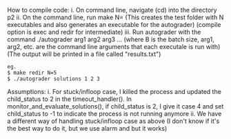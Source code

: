 How to compile code: 
    i.   On command line, navigate (cd) into the directory p2
    ii.  On the command line, run make <compile option> N=<Number of executables> (This creates the test folder with N executables and also generates an
         executable for the autograder) (compile option is exec and redir for intermediate)
    iii. Run autograder with the command ./autograder <solutions dir> arg1 arg2 arg3 ... (where B is the batch size, arg1, arg2, etc. are the command line
         arguments that each executale is run with) (The output will be printed in a file called "results.txt")

    eg.
    $ make redir N=5
    $ ./autograder solutions 1 2 3

Assumptions:
    i.    For stuck/infloop case, I killed the process and updated the child_status to 2 in the timeout_handler(). In monitor_and_evaluate_solutions(), if
          child_status is 2, I give it case 4 and set child_status to -1 to indicate the process is not running anymore
    ii.   We have a different way of handling stuck/infloop case as above (I don't know if it's the best way to do it, but we use alarm and but it works)
